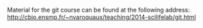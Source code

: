 Material for the git course can be found at the following address:
http://cbio.ensmp.fr/~nvaroquaux/teaching/2014-scilifelab/git.html
